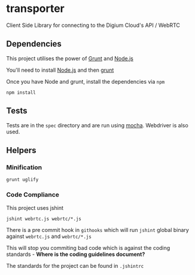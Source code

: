 # transporter

Client Side Library for connecting to the Digium Cloud's API / WebRTC

## Dependencies

This project utilises the power of [Grunt](http://gruntjs.com) and [Node.js](http://nodejs.org/)

You'll need to install [Node.js](http://nodejs.org/download/) and then [grunt](http://gruntjs.com)

Once you have Node and grunt, install the dependencies via `npm`

```
npm install
```

## Tests

Tests are in the `spec` directory and are run using [mocha](http://visionmedia.github.io/mocha/). Webdriver is also used.

## Helpers

### Minification

```
grunt uglify
```

### Code Compliance

This project uses jshint

```
jshint webrtc.js webrtc/*.js
```

There is a pre commit hook in `githooks` which will run `jshint` global binary against `webrtc.js` and `webrtc/*.js`

This will stop you commiting bad code which is against the coding standards - **Where is the coding guidelines document?**

The standards for the project can be found in `.jshintrc`


